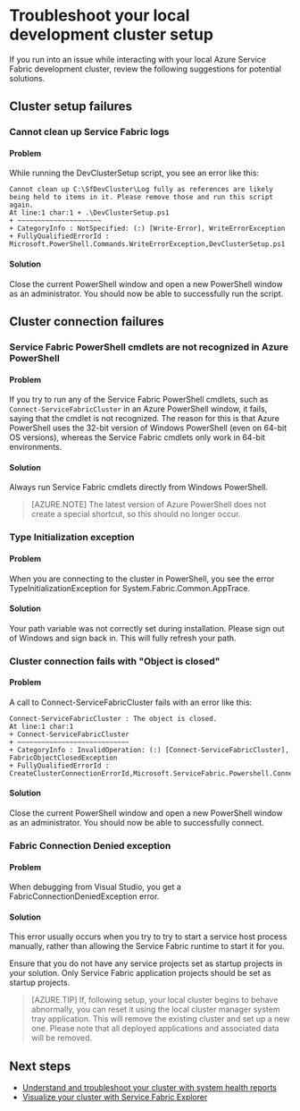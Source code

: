 <properties
   pageTitle="Troubleshoot your local Service Fabric cluster setup | Microsoft Azure"
   description="This article covers a set of suggestions for troubleshooting your local development cluster"
   services="service-fabric"
   documentationCenter=".net"
   authors="seanmck"
   manager="timlt"
   editor=""/>

<tags
   ms.service="service-fabric"
   ms.devlang="dotNet"
   ms.topic="article"
   ms.tgt_pltfrm="NA"
   ms.workload="NA"
   ms.date="07/08/2016"
   ms.author="seanmck"/>

# <a name="troubleshoot-your-local-development-cluster-setup"></a>Troubleshoot your local development cluster setup

If you run into an issue while interacting with your local Azure Service Fabric development cluster, review the following suggestions for potential solutions.

## <a name="cluster-setup-failures"></a>Cluster setup failures

### <a name="cannot-clean-up-service-fabric-logs"></a>Cannot clean up Service Fabric logs

#### <a name="problem"></a>Problem

While running the DevClusterSetup script, you see an error like this:

    Cannot clean up C:\SfDevCluster\Log fully as references are likely being held to items in it. Please remove those and run this script again.
    At line:1 char:1 + .\DevClusterSetup.ps1
    + ~~~~~~~~~~~~~~~~~~~~~
    + CategoryInfo : NotSpecified: (:) [Write-Error], WriteErrorException
    + FullyQualifiedErrorId : Microsoft.PowerShell.Commands.WriteErrorException,DevClusterSetup.ps1


#### <a name="solution"></a>Solution

Close the current PowerShell window and open a new PowerShell window as an administrator. You should now be able to successfully run the script.

## <a name="cluster-connection-failures"></a>Cluster connection failures

### <a name="service-fabric-powershell-cmdlets-are-not-recognized-in-azure-powershell"></a>Service Fabric PowerShell cmdlets are not recognized in Azure PowerShell

#### <a name="problem"></a>Problem

If you try to run any of the Service Fabric PowerShell cmdlets, such as `Connect-ServiceFabricCluster` in an Azure PowerShell window, it fails, saying that the cmdlet is not recognized. The reason for this is that Azure PowerShell uses the 32-bit version of Windows PowerShell (even on 64-bit OS versions), whereas the Service Fabric cmdlets only work in 64-bit environments.

#### <a name="solution"></a>Solution

Always run Service Fabric cmdlets directly from Windows PowerShell.

>[AZURE.NOTE] The latest version of Azure PowerShell does not create a special shortcut, so this should no longer occur.

### <a name="type-initialization-exception"></a>Type Initialization exception

#### <a name="problem"></a>Problem

When you are connecting to the cluster in PowerShell, you see the error TypeInitializationException for System.Fabric.Common.AppTrace.

#### <a name="solution"></a>Solution

Your path variable was not correctly set during installation. Please sign out of Windows and sign back in. This will fully refresh your path.

### <a name="cluster-connection-fails-with-object-is-closed"></a>Cluster connection fails with "Object is closed"

#### <a name="problem"></a>Problem

A call to Connect-ServiceFabricCluster fails with an error like this:

    Connect-ServiceFabricCluster : The object is closed.
    At line:1 char:1
    + Connect-ServiceFabricCluster
    + ~~~~~~~~~~~~~~~~~~~~~~~~~~~~
    + CategoryInfo : InvalidOperation: (:) [Connect-ServiceFabricCluster], FabricObjectClosedException
    + FullyQualifiedErrorId : CreateClusterConnectionErrorId,Microsoft.ServiceFabric.Powershell.ConnectCluster

#### <a name="solution"></a>Solution

Close the current PowerShell window and open a new PowerShell window as an administrator. You should now be able to successfully connect.

### <a name="fabric-connection-denied-exception"></a>Fabric Connection Denied exception

#### <a name="problem"></a>Problem

When debugging from Visual Studio, you get a FabricConnectionDeniedException error.

#### <a name="solution"></a>Solution

This error usually occurs when you try to try to start a service host process manually, rather than allowing the Service Fabric runtime to start it for you.

Ensure that you do not have any service projects set as startup projects in your solution. Only Service Fabric application projects should be set as startup projects.

>[AZURE.TIP] If, following setup, your local cluster begins to behave abnormally, you can reset it using the local cluster manager system tray application. This will remove the existing cluster and set up a new one. Please note that all deployed applications and associated data will be removed.

## <a name="next-steps"></a>Next steps

- [Understand and troubleshoot your cluster with system health reports](service-fabric-understand-and-troubleshoot-with-system-health-reports.md)
- [Visualize your cluster with Service Fabric Explorer](service-fabric-visualizing-your-cluster.md)
